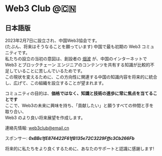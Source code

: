 # Web3 Club @🇨🇳
## 日本語版
2023年2月7日に設立され、中国Web3協会です。<br>
(たぶん、将来はそうなることを願っています) 中国で最も初期の Web3 コミュニティです。<br>
私たちの設立の当初の意図は、創設者の [烟波](https://github.com/yanboishere) が、中国のインターネットで Web3 とブロックチェーン エンジニアのコンテンツを共有する知識が比較的不足していることに苦しんでいるためです。<br>
この現状を変えるために、この方向性に関連する中国の知識内容を将来的に統合し、広げて、この組織を設立することが望まれます。<br>

コミュニティの目的は、**価格ではなく、知識と技術の進歩に常に焦点を当てることです**<br>
ここで、Web3の未来に興味を持ち、「貢献したい」と願うすべての仲間と手を取り合い、<br>
Web3 のより良い将来展望を作成します。<br>

連絡先情報: web3club@email.cn<br>

スポンサー: ***0xBBc1fE874422F61fB135e72C3229Fffc3Cb266Fb***<br>

将来的に私たちをより良くするために、あなたのサポートと認識に感謝します!
